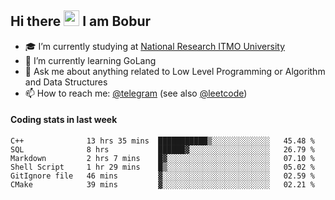 ## Hi there <img src="https://media.giphy.com/media/hvRJCLFzcasrR4ia7z/giphy.gif" width="25px"> I am Bobur

- :mortar_board: I’m currently studying at [National Research ITMO University](https://itmo.ru/)
- :seedling: I’m currently learning GoLang
- :speech_balloon: Ask me about anything related to Low Level Programming or Algorithm and Data Structures
- :mailbox: How to reach me: [@telegram](https://t.me/bobur_zakirov) (see also [@leetcode](https://leetcode.com/insanis/))      

#### Coding stats in last week

<!--START_SECTION:waka-->

```text
C++              13 hrs 35 mins  ███████████▒░░░░░░░░░░░░░   45.48 %
SQL              8 hrs           ██████▓░░░░░░░░░░░░░░░░░░   26.79 %
Markdown         2 hrs 7 mins    █▓░░░░░░░░░░░░░░░░░░░░░░░   07.10 %
Shell Script     1 hr 29 mins    █▒░░░░░░░░░░░░░░░░░░░░░░░   05.02 %
GitIgnore file   46 mins         ▓░░░░░░░░░░░░░░░░░░░░░░░░   02.59 %
CMake            39 mins         ▓░░░░░░░░░░░░░░░░░░░░░░░░   02.21 %
```

<!--END_SECTION:waka-->
